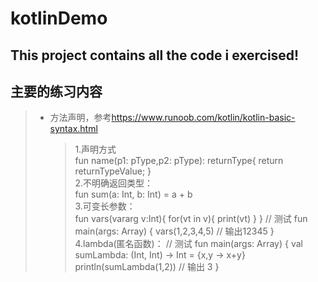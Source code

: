 # kotlinDemo
## This project contains all the code i exercised!

## 主要的练习内容
>  
> * 方法声明，参考<https://www.runoob.com/kotlin/kotlin-basic-syntax.html>  
>   > 1.声明方式  
    fun name(p1: pType,p2: pType): returnType{
        return returnTypeValue;
     }  
>   > 2.不明确返回类型：  
    fun sum(a: Int, b: Int) = a + b  
>   > 3.可变长参数：     
    fun vars(vararg v:Int){
        for(vt in v){
            print(vt)
        }
    }
    // 测试
    fun main(args: Array<String>) {
        vars(1,2,3,4,5)  // 输出12345
    }   
>   > 4.lambda(匿名函数)： 
   // 测试
   fun main(args: Array<String>) {
       val sumLambda: (Int, Int) -> Int = {x,y -> x+y}
       println(sumLambda(1,2))  // 输出 3
   }
    
    
